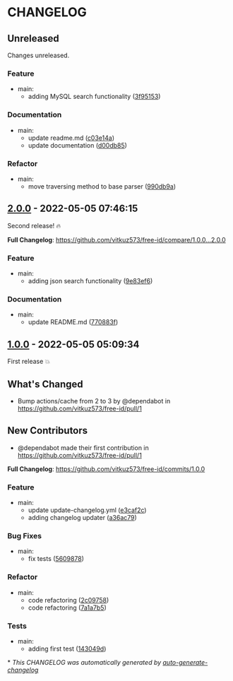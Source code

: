 # CHANGELOG

## Unreleased

Changes unreleased.

### Feature

- main:
  - adding MySQL search functionality ([3f95153](https://github.com/vitkuz573/free-id/commit/3f951535e2e8ace777a610415068c94f1fc0b01c))

### Documentation

- main:
  - update readme.md ([c03e14a](https://github.com/vitkuz573/free-id/commit/c03e14ada733b097710867aa2ae1e6080ae94ced))
  - update documentation ([d00db85](https://github.com/vitkuz573/free-id/commit/d00db85abdccb583df7c2c59ae5c82e5ef854284))

### Refactor

- main:
  - move traversing method to base parser ([990db9a](https://github.com/vitkuz573/free-id/commit/990db9a191c4c0886ee5d19fcb95079584c1243b))

## [2.0.0](https://github.com/vitkuz573/free-id/releases/tag/2.0.0) - 2022-05-05 07:46:15

Second release! 🔥

**Full Changelog**: https://github.com/vitkuz573/free-id/compare/1.0.0...2.0.0

### Feature

- main:
  - adding json search functionality ([9e83ef6](https://github.com/vitkuz573/free-id/commit/9e83ef6efb051e9ceb74b6954b84b8e0a56e77de))

### Documentation

- main:
  - update README.md ([770883f](https://github.com/vitkuz573/free-id/commit/770883febe99770a79142c30c1695108e01226e8))

## [1.0.0](https://github.com/vitkuz573/free-id/releases/tag/1.0.0) - 2022-05-05 05:09:34

First release 💥

## What's Changed
* Bump actions/cache from 2 to 3 by @dependabot in https://github.com/vitkuz573/free-id/pull/1

## New Contributors
* @dependabot made their first contribution in https://github.com/vitkuz573/free-id/pull/1

**Full Changelog**: https://github.com/vitkuz573/free-id/commits/1.0.0

### Feature

- main:
  - update update-changelog.yml ([e3caf2c](https://github.com/vitkuz573/free-id/commit/e3caf2ced931fe2688554939894154e350b4c05b))
  - adding changelog updater ([a36ac79](https://github.com/vitkuz573/free-id/commit/a36ac7951fbb07de7d3dac431291c1fc228ed95a))

### Bug Fixes

- main:
  - fix tests ([5609878](https://github.com/vitkuz573/free-id/commit/560987875c9811455e8e9057f514e24bb80258d2))

### Refactor

- main:
  - code refactoring ([2c09758](https://github.com/vitkuz573/free-id/commit/2c09758bf2d976b1e5c41e13c9995168b88f3600))
  - code refactoring ([7a1a7b5](https://github.com/vitkuz573/free-id/commit/7a1a7b5b40e000a0b2a396ab05a47d87bf7ff77a))

### Tests

- main:
  - adding first test ([143049d](https://github.com/vitkuz573/free-id/commit/143049d7ff04be46e5b44a9e411c0fde93e47491))

\* *This CHANGELOG was automatically generated by [auto-generate-changelog](https://github.com/BobAnkh/auto-generate-changelog)*
